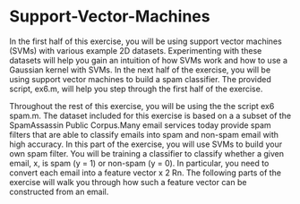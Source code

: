 # Support-Vector-Machines

In the first half of this exercise, you will be using support vector machines (SVMs) with various example 2D datasets. Experimenting with these datasets will help you gain an intuition of how SVMs work and how to use a Gaussian kernel with SVMs. In the next half of the exercise, you will be using support vector machines to build a spam classifier.
The provided script, ex6.m, will help you step through the first half of the exercise.

Throughout the rest of this exercise, you will be using the the script ex6 spam.m. The dataset included for this exercise is based on a a subset of the SpamAssassin Public Corpus.Many email services today provide spam filters that are able to classify emails into spam and non-spam email with high accuracy. In this part of the exercise, you will use SVMs to build your own spam filter. You will be training a classifier to classify whether a given email, x, is spam (y = 1) or non-spam (y = 0). In particular, you need to convert each email into a feature vector x 2 Rn. The following parts of the exercise will walk you through how such a feature vector can be constructed from an email.
